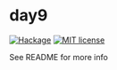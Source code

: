 # day9

[![Hackage](https://img.shields.io/hackage/v/day9.svg?logo=haskell)](https://hackage.haskell.org/package/day9)
[![MIT license](https://img.shields.io/badge/license-MIT-blue.svg)](LICENSE)

See README for more info

